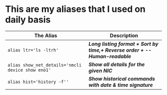 # This are my aliases that I used on daily basis


| The Alias | Description |
| --- | --- |
| `alias ltr='ls -ltrh'` | ___Long listing format + Sort by time,+ Reverse order + --Human-readable___ |
| `alias show_net_details='nmcli device show eno1'` | ___Show all details for the given NIC___ |
| `alias hist='history -f''` | ___Show historical commands with date & time signature___ |

